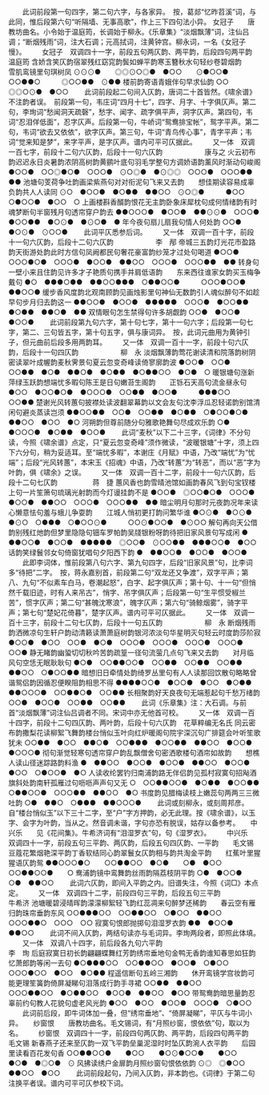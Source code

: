 <!-- { "loadSidebar": true } -->
 　　此词前段第一句四字，第二句六字，与各家异。　按，葛郯“忆昨苕溪”词，与此同，惟后段第六句“听隔墙、无事高歌”，作上三下四句法小异。 
女冠子　　唐教坊曲名。小令始于温庭筠，长调始于柳永。《乐章集》“淡烟飘薄”词，注仙吕调；“断烟残雨”词，注大石调；元高拭词，注黄钟宫。柳永词，一名《女冠子慢》。
　　女冠子　双调四十一字，前段五句两仄韵、两平韵，后段四句两平韵　　　　温庭筠
含娇含笑仄韵宿翠残红窈窕韵鬓如蝉平韵寒玉簪秋水句轻纱卷碧烟韵　　雪肌鸾镜里句琪树凤
⊙⊙⊙●　　◎◎⊙○◎●　●○○　　⊙●○○●　○○●●○　　　◎○○●●　⊙●●
楼前韵寄语青娥伴句早求仙韵
○○　◎◎○⊙●　●○○
 　　此词前段起二句间入仄韵，唐词二十首皆然。《啸余谱》不注韵者误。　前段第一句，韦庄词“四月十七”，四字、月字、十字俱仄声。第二句，李珣词“愁闻洞天疏磬”，愁字、闻字、疏字俱平声，洞字仄声。第四句，韦词“忍泪佯低面”，忍字仄声。后段第一句，牛峤词“鸳鸯排宝帐”，鸳字平声。第二句，韦词“欲去又依依”，欲字仄声。第三句，牛词“青鸟传心事”，青字平声；韦词“觉来知是梦”，来字平声，是字仄声。谱内可平可仄据此。 
　　又一体　双调一百七字，前段十二句六仄韵，后段十一句六仄韵　　　　　　康与之
火云初布韵迟迟永日炎暑韵浓阴高树韵黄鹂叶底句羽毛学整句方调娇语韵薰风时渐动句峻阁
●○○●　○○◎●○●　○○○●　⊙○◎●　●⊙◎◎　○○○●　○○○●●　●●
池塘句芰荷争吐韵画梁紫燕句对对衔泥句飞来又去韵　　想佳期读容易成辜负韵共人人读同
⊙○　●○○●　●○●●　●●○○　⊙○◎●　　　●○○　○●○○●　●○○　○
上画楼斟香醑韵恨花无主韵卧象床犀枕句成何情绪韵有时魂梦断句半窗残月句透帘穿户韵去
●●○○○●　●○○●　●●⊙⊙●　○○○●　●○○●●　●○⊙●　●⊙○●　●
年今夜句扇儿扇我句情人何处韵
○○●　●○⊙●　⊙○○●
 　　此词平仄悉参后词。 
　　又一体　双调一百十字，前段十一句六仄韵，后段十二句六仄韵　　　　　　李　邴
帝城三五韵灯光花市盈路韵天街游处韵此时方信句凤阙都民句奢花豪富韵纱笼才过处句喝道
●○○●　○○○●○●　○○○●　●○○●　●●○○　○○○●　○○○●●　●●
转身句一壁小来且住韵见许多才子艳质句携手并肩低语韵　　东来西往谁家女韵买玉梅争戴句
●○　●●●○●●　●●○○●●●　○●●○○●　　　○○○●○○●　●●○○●
缓步香风度韵北观南顾韵见画烛影里句神仙无数韵引人魂似醉句不如趁早句步月归去韵这一
●●○○●　●○○●　●●●●●　○○○●　●○○●●　●○●●　●●○●　●●
双情眼句怎生禁得句许多胡觑韵
○○●　●○○●　●○○●
 　　此词前段第九句六字，第十句七字，第十一句六字；后段第一句七字，第二、三句皆五字，第十句五字，俱与康词异。　按，此词元曲用为黄钟引子，但元曲前后段多用两韵耳。 
　　又一体　双调一百十一字，前段十句六仄韵，后段十一句四仄韵　　　　　　柳　永
淡烟飘薄韵莺花谢读清和院落韵树阴密读翠叶成幄韵麦秋霁景句夏云忽变奇峰读倚寥廓韵波
●○○●　○○●　○○●●　●○●　●●○●　●○●●　●○●●○○　●○●　○
暖银塘句涨新萍绿玉跃韵想端忧多暇句陈王是日句嫩苔生阁韵　　正铄石天高句流金昼永句
●○○　●○○●○●　●○○○●　○○●●　●○○●　　　●●●○○　○○●●
楚谢光风转蕙句披襟处读波翻翠幕韵以文会友句沈李浮瓜忍轻诺韵别馆清闲句避炎蒸读岂须
●●○○●●　○○●　○○●●　●○●●　○●○○●○●　●●○○　●○○　●○
河朔韵但尊前随分句雅歌艳舞句尽成欢乐韵
○●　●○○○●　●○●●　●○○●
 　　此词“麦秋”以下二十三字，《词律》不分句读，今照《啸余谱》点定，只“夏云忽变奇峰”须作微读，“波暖银塘”十字，须上四下六分句，稍为妥适耳。至“端忧多暇”，本谢庄《月赋》中语，乃改“端忧”为“忧端”；后段“光风转蕙”，本宋玉《招魂》中语，乃改“转蕙”为“转恶”，而以“恶”字为叶韵，俱《啸余》之误。 
　　又一体　双调一百十二字，前段十一句六仄韵，后段十二句七仄韵　　　　　蒋　捷
蕙风香也韵雪晴池馆如画韵春风飞到句宝钗楼上句一片笙箫句琉璃光射韵而今灯谩挂韵不是
●○○●　◎○○●○●　○○○●　●○○●　●●○○　○○○●　○○○●●　●●
暗尘明月句那时元夜韵况年来读心懒意怯句羞与蛾儿争耍韵　　江城人悄初更打韵问繁华谁
●○⊙●　●○⊙●　●⊙○　○●●●　○●○○⊙●　　　○○⊙●○○●　●⊙○○
解句再向天公借韵别残红灺韵但梦里隐隐句钿车罗帕韵吴牋银粉呀韵待把旧家风景句写成闲
●　●●○○●　●○○●　●●●●●　◎○○●　⊙○○●●　●●●○○●　●○○
话韵笑绿鬟邻女句倚窗犹唱句夕阳西下韵
●　●●○○●　●○○●　●○○●
 　　此即李词体，惟前段第八句六字、第九句四字，后段“旧家风景”句，比李词多“待把”二字。　按，蒋永嘉别首，前段第二句“双龙还又争渡”，双字平声；第八、九句“不似素车白马，卷潮起怒”，白字、起字俱仄声；第十句、十一句“但悄然千载旧迹，时有人来吊古”，悄字、吊字俱仄声；后段第一句“生平惯受椒兰苦”，惯字仄声；第二句“甚魄沈寒浪”，魄字仄声；第六句“骑鲸烟雾”，骑字平声；第七句“楚妃花倚暮”，楚字仄声。谱内可平可仄据此。 
　　又一体　双调一百十三字，前段十二句七仄韵，后段十一句五仄韵　　　　　　柳　永
断烟残雨韵洒微凉句生轩户韵动清籁读萧萧庭树韵银河浓淡句华星明灭句轻云时度韵莎阶寂
●○○●　●○○　○○●　●○●　○○○●　○○○●　○○○●　○○○●　○○●
静无睹韵幽蛩切切秋吟苦韵疏篁一径句流萤几点句飞来又去韵　　对月临风句空恁无眠耿耿句
●○●　○○●●○○●　○○●●　○○●●　○○●●　　　●●○○　○●○○●●
暗想旧日牵情处韵绮罗丛里句有人人读那回饮散句略略曾谐鸳侣韵因循忍便睽阻韵相思不得
●●●●○○●　●○○●　●○○　●○●●　●●○○○●　○○●●○●　○○●●
长相聚韵好天良夜句无端惹起句千愁万绪韵
○○●　●○○●　○○●●　○○●●
 　　此词《乐章集》注：大石调。与前首“淡烟飘薄”词注仙吕调者不同。宋词中亦无他首可校。 
　　又一体　双调一百十四字，前段十二句四仄韵、两叶韵，后段十句六仄韵　花草粹编无名氏
同云密布韵撒梨花读柳絮飞舞韵楼台悄似玉叶向红炉暖阁句院宇深沉句广排筵会叶听笙歌犹未
○○●●　●○○　●●○●　○○●●●　●○○●●　●●○○　●○○●　●○○○●
彻句渐觉轻寒句透帘穿户韵乱飘僧舍句密洒歌楼句酒帘如故韵　　想樵人读山径迷踪路韵料渔
●　●●○○　●○○●　●○○●　●●○○　●○○●　　　●○○　○●○○●　●○
人读收纶罢钓归南浦韵路无伴侣韵见孤村寂寞句招飐酒旗斜处韵南轩孤雁过句呖呖声声句又无
○　○○●●○○●　●○●●　●○○●●　○●●○○●　○○○●●　●●○○　●○
书度韵见腊梅读枝上嫩蕊句两两三三微吐韵
○●　●●○　○●●●　●●○○○●
 　　此词或刻柳永，或刻周邦彦。自“楼台悄似玉”以下三十二字，至“户”字方押韵，必无此理。按《啸余谱》，以玉字、会字为叶韵，当从之。然音调未谐，字句亦恐有脱误，姑存以备参考。 
　
中兴乐　　见《花间集》。牛希济词有“泪湿罗衣”句，句《湿罗衣》。
　　中兴乐　双调四十一字，前段五句三平韵、两仄韵，后段五句四仄韵、一平韵　　毛文锡
豆蔻花繁烟艳深平韵丁香软结同心韵翠鬟女仄韵相与韵共淘金平韵　　红蕉叶里猩猩语仄韵鸳
●●○○○●○　　○○●●○○　●○●　　○●　●○○　　　　○○●●○○●　　○
鸯浦韵镜中鸾舞韵丝雨韵隔荔枝阴平韵
○●　●○○●　○●　●●○○
 　　此词六仄韵，即间入平韵之内。旧谱失注，今照《词□》本点定。 
　　又一体　双调四十二字，前段四句三平韵，后段五句三平韵　　　　　　　　　牛希济
池塘暖碧浸晴晖韵濛濛柳絮轻飞韵红蕊凋来句醉梦还稀韵　　春云空有雁归韵珠帘垂韵东风
○○●●●○○　○○●●○○　○●○○　●●○○　　　○○○●●○　○○○　○○
寂寞句恨郎抛掷句泪湿罗衣韵
●●　●○○●　●●○○
 　　此词不间入仄韵，两结句读亦与毛词异。李珣两段者，即照此体填。 
　　又一体　双调八十四字，前后段各九句六平韵　　　　　　　　　　　　　　李　珣
后庭寂寞日初长韵翩翩蝶舞红芳韵绣帘垂地句金鸭无香韵谁知春思如狂韵忆萧郎韵等闲一去句
●○●●●○○　○○●●○○　●○○●　○●○○　○○○●○○　●○○　●○●●
程遥信断句五岭三湘韵　　休开鸾镜学宫妆韵可能更理笙簧韵倚屏凝睇句泪落成行韵手寻裙
○○●●　●●○○　　　○○○●●○○　●○●●○○　●○○●　●●○○　●○○
带鸳鸯韵暗思量韵忍辜前约句教人花貌句虚老风光韵
●○○　●○○　●○○●　○○○●　○●○○
 　　此词前后段，即牛词体加一叠，但“绣帘垂地”、“倚屏凝睇”，平仄与牛词小异。 
　
纱窗恨　　唐教坊曲名。毛文锡词，有“月照纱窗，恨依依”句，取以为名。
　　纱窗恨　双调四十一字，前段四句两仄韵、两平韵，后段四句两平韵　　　　　毛文锡
新春燕子还来至仄韵一双飞平韵垒巢泥湿时时坠仄韵涴人衣平韵　　后园里读看百花发句香
○○●●○○●　　●○○　　●○⊙●○○●　　●○○　　　　●○●　●◎○●　⊙
风拂读绣户金扉韵月照纱窗句恨依依韵
⊙◎　◎●○○　●●○○　●○○
 　　此词前段起句，乃间入仄韵，非本韵也。《词律》于第二句注换平者误。谱内可平可仄参校下词。 
